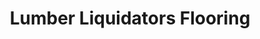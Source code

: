 ---
title: "Lumber Liquidators Flooring"
url: /leesburg/lumber-liquidators-flooring/
shop: flooring
---